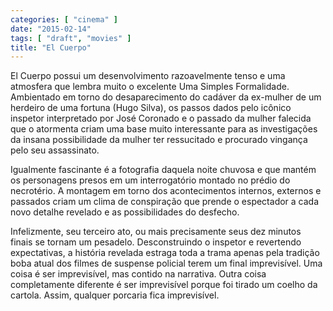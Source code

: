 ```yaml
---
categories: [ "cinema" ]
date: "2015-02-14"
tags: [ "draft", "movies" ]
title: "El Cuerpo"
---
```

El Cuerpo possui um desenvolvimento razoavelmente tenso e uma atmosfera
que lembra muito o excelente Uma Simples Formalidade. Ambientado em torno
do desaparecimento do cadáver da ex-mulher de um herdeiro de uma fortuna
(Hugo Silva), os passos dados pelo icônico inspetor interpretado por
José Coronado e o passado da mulher falecida que o atormenta criam uma
base muito interessante para as investigações da insana possibilidade
da mulher ter ressucitado e procurado vingança pelo seu assassinato.

Igualmente fascinante é a fotografia daquela noite chuvosa e que
mantém os personagens presos em um interrogatório montado no prédio do
necrotério. A montagem em torno dos acontecimentos internos, externos e
passados criam um clima de conspiração que prende o espectador a cada
novo detalhe revelado e as possibilidades do desfecho.

Infelizmente, seu terceiro ato, ou mais precisamente seus dez minutos
finais se tornam um pesadelo. Desconstruindo o inspetor e revertendo
expectativas, a história revelada estraga toda a trama apenas
pela tradição boba atual dos filmes de suspense policial terem um
final imprevisível. Uma coisa é ser imprevisível, mas contido na
narrativa. Outra coisa completamente diferente é ser imprevisível
porque foi tirado um coelho da cartola. Assim, qualquer porcaria fica
imprevisível.
